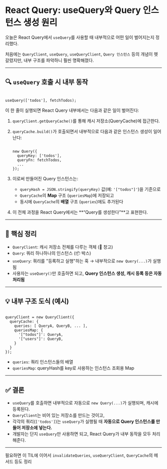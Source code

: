 React Query: useQuery와 Query 인스턴스 생성 원리
===

오늘은 React Query에서 `useQuery`를 사용할 때 내부적으로 어떤 일이 벌어지는지 정리했다.

처음에는 `QueryClient`, `useQuery`, `useQueryClient`, `Query 인스턴스` 등의 개념이 헷갈렸지만, 내부 구조를 파악하니 훨씬 명확해졌다.

---

## 🔍 `useQuery` 호출 시 내부 동작

```tsx

useQuery(['todos'], fetchTodos);

```

이 한 줄이 실행되면 React Query 내부에서는 다음과 같은 일이 벌어진다:

1. `queryClient.getQueryCache()`를 통해 캐시 저장소(QueryCache)에 접근한다.
2. `queryCache.build()`가 호출되면서 내부적으로 다음과 같은 인스턴스 생성이 일어난다:
    
    ```tsx
    
    new Query({
      queryKey: ['todos'],
      queryFn: fetchTodos,
      ...
    });
    
    ```
    
3. 이로써 만들어진 Query 인스턴스는:
    - `queryHash = JSON.stringify(queryKey)` 값(예: `'["todos"]'`)을 기준으로
    - `QueryCache`의 **Map** 구조 (`queriesMap`)에 저장되고
    - 동시에 `QueryCache`의 **배열** 구조 (`queries`)에도 추가된다
4. 이 전체 과정을 React Query에서는 **“Query를 생성한다”**고 표현한다.

---

## 🧠 핵심 정리

- `QueryClient`: 캐시 저장소 전체를 다루는 객체 (🏢 창고)
- `Query`: 쿼리 하나하나의 인스턴스 (📦 박스)
- `useQuery`: 쿼리를 "등록하고 실행"하는 훅 → 내부적으로 `new Query(...)`가 실행됨
- 사용자는 `useQuery()`만 호출하면 되고, **Query 인스턴스 생성, 캐시 등록 등은 자동 처리됨**

---

## 💡 내부 구조 도식 (예시)

```tsx

queryClient = new QueryClient({
  queryCache: {
    queries: [ QueryA, QueryB, ... ],
    queriesMap: {
      '["todos"]': QueryA,
      '["users"]': QueryB,
    }
  }
});

```

- `queries`: 쿼리 인스턴스들의 배열
- `queriesMap`: queryHash를 key로 사용하는 인스턴스 조회용 Map

---

## ✅ 결론

- `useQuery`를 호출하면 내부적으로 자동으로 `new Query(...)`가 실행되며, 캐시에 등록된다.
- `QueryClient`는 비어 있는 저장소를 만드는 것이고,
- 각각의 쿼리(`['todos']`)는 `useQuery`가 실행될 때 **자동으로 Query 인스턴스를 만들어 저장소에 넣는다.**
- 개발자는 단지 `useQuery`만 사용하면 되고, React Query가 내부 동작을 모두 처리해준다.

---

필요하면 이 TIL에 이어서 `invalidateQueries`, `useQueryClient`, `QueryCache`의 메서드 등도 정리